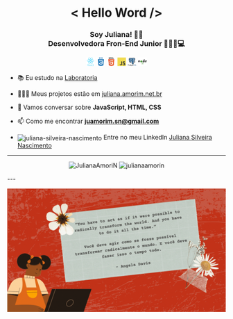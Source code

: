<h1 align="center">< Hello Word /> </h1>

<h3 align="center"> Soy Juliana! 🖖🏽 <br> Desenvolvedora Fron-End Junior 👩🏽‍💻💻 </h3>


<p align="center">
<img src="https://raw.githubusercontent.com/devicons/devicon/master/icons/react/react-original-wordmark.svg" alt="react" width="20" height="20"/>
<img src="https://raw.githubusercontent.com/devicons/devicon/master/icons/css3/css3-plain-wordmark.svg" alt="css3"  width="20" height="20"/>
<img src="https://raw.githubusercontent.com/devicons/devicon/master/icons/html5/html5-original-wordmark.svg" alt="html5"  width="20" height="20"/>
<img src="https://raw.githubusercontent.com/devicons/devicon/master/icons/javascript/javascript-original.svg" alt="javascript" width="20" height="20"/>
<img src="https://raw.githubusercontent.com/devicons/devicon/master/icons/postgresql/postgresql-original-wordmark.svg" alt="postgresql" width="20" height="20"/>
<img src="https://raw.githubusercontent.com/devicons/devicon/master/icons/nodejs/nodejs-original-wordmark.svg" alt="nodejs" width="20" height="20"/></p><p align="center">
</p>


- 📚 Eu estudo na  [Laboratoria](https://github.com/Laboratoria)

- 👩🏽‍💻 Meus projetos estão em [juliana.amorim.net.br](https://github.com/JulianaAmoriN)

- 💬 Vamos conversar sobre **JavaScript, HTML, CSS**

- 📫 Como me encontrar **juamorim.sn@gmail.com**

-  <img align="center" src="https://cdn.jsdelivr.net/npm/simple-icons@3.0.1/icons/linkedin.svg" alt="juliana-silveira-nascimento" height="20" width="20" /> Entre no meu LinkedIn [Juliana Silveira Nascimento](https://www.linkedin.com/in/juliana-silveira-nascimento/)

---
<p align="center">
<img src="https://github-readme-stats.vercel.app/api?username=JulianaAmoriN&show_icons=true&theme=great-gatsby" alt="JulianaAmoriN" width="45%" />
<img src="https://github-readme-streak-stats.herokuapp.com/?user=julianaamorin&theme=highcontrast" alt="julianaamorin" width="45%"/>
</p>
---

![](https://github.com/JulianaAmoriN/JulianaAmoriN/blob/main/AngelaDavis.gif)
